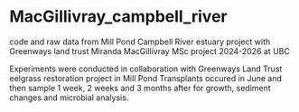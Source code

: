 # MacGillivray_campbell_river

code and raw data from Mill Pond Campbell River estuary project with Greenways land trust
Miranda MacGillivray MSc project 2024-2026 at UBC

Experiments were conducted in collaboration with Greenways Land Trust eelgrass restoration project in Mill Pond
Transplants occured in June and then sample 1 week, 2 weeks and 3 months after for growth, sediment changes and microbial analysis.
